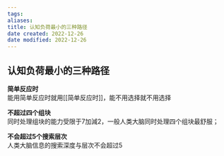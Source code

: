 ```yaml
---
tags: 
aliases: 
title: 认知负荷最小的三种路径
date created: 2022-12-26
date modified: 2022-12-26
---
```


## 认知负荷最小的三种路径

**简单反应时**  
能用简单反应时就用[[简单反应时]]，能不用选择就不用选择

**不超过四个组块**  
同时处理组块的能力受限于7加減2，一般人类大脑同时处理四个组块最舒服；

**不会超过5个搜索层次**  
人类大脑信息的搜索深度与层次不会超过5